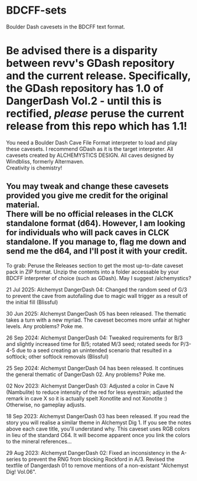 # BDCFF-sets
Boulder Dash cavesets in the BDCFF text format.

# Be advised there is a disparity between revv's GDash repository and the current release. Specifically, the GDash repository has 1.0 of DangerDash Vol.2 - until this is rectified, *please* peruse the current release from this repo which has 1.1!

You need a Boulder Dash Cave File Format interpreter to load and play these cavesets. I recommend GDash as it is the target interpreter. All cavesets created by ALCHEMYSTICS DESIGN. All caves designed by Windbliss, formerly Altermaven.  
Creativity is chemistry!

You may tweak and change these cavesets provided you give me credit for the original material.  
There will be no official releases in the CLCK standalone format (d64). However, I am looking for individuals who will pack caves in CLCK standalone. If you manage to, flag me down and send me the d64, and I'll post it with your credit.  
---
To grab: Peruse the Releases section to get the most up-to-date caveset pack in ZIP format. Unzip the contents into a folder accessable by your BDCFF interpreter of choice (such as GDash). May I suggest /alchemystics?

21 Jul 2025: Alchemyst DangerDash 04: Changed the random seed of G/3 to prevent the cave from autofailing due to magic wall trigger as a result of the initial fill (Blissful)

30 Jun 2025: Alchemyst DangerDash 05 has been released. The thematic takes a turn with a new myriad. The caveset becomes more unfair at higher levels. Any problems? Poke me.

26 Sep 2024: Alchemyst DangerDash 04: Tweaked requirements for B/3 and slightly increased time for B/5; rotated M/3 seed; rotated seeds for P/3-4-5 due to a seed creating an unintended scenario that resulted in a softlock; other softlock removals (Blissful)

25 Sep 2024: Alchemyst DangerDash 04 has been released. It continues the general thematic of DangerDash 02. Any problems? Poke me.

02 Nov 2023: Alchemyst DangerDash 03: Adjusted a color in Cave N (Nambulite) to reduce intensity of the red for less eyestrain; adjusted the remark in cave X so it is actually spelt Xonotlite and not Xonotite :) Otherwise, no gameplay adjusts.

18 Sep 2023: Alchemyst DangerDash 03 has been released. If you read the story you will realise a similar theme in Alchemyst Dig 1. If you see the notes above each cave title, you'll understand why. This caveset uses RGB colors in lieu of the standard C64. It will become apparent once you link the colors to the mineral references...

29 Aug 2023: Alchemyst DangerDash 02: Fixed an inconsistency in the A-series to prevent the RNG from blocking Rockford in A/3. Revised the textfile of Dangerdash 01 to remove mentions of a non-existant "Alchemyst Dig! Vol.06".
